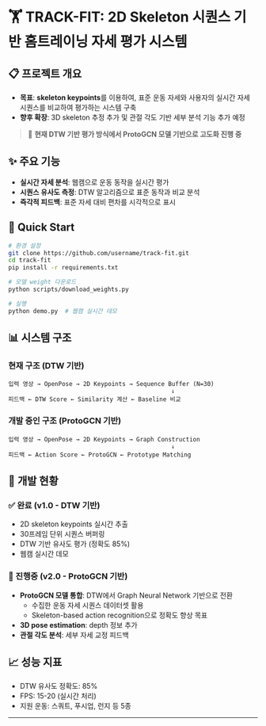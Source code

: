 
# 🏋️ TRACK-FIT: 2D Skeleton 시퀀스 기반 홈트레이닝 자세 평가 시스템

## 📋 프로젝트 개요

- **목표**: **skeleton keypoints**를 이용하여, 표준 운동 자세와 사용자의 실시간 자세 시퀀스를 비교하여 평가하는 시스템 구축
- **향후 확장**: 3D skeleton 추정 추가 및 관절 각도 기반 세부 분석 기능 추가 예정
> 🔄 **현재 DTW 기반 평가 방식에서 ProtoGCN 모델 기반으로 고도화 진행 중**

## ✨ 주요 기능

- **실시간 자세 분석**: 웹캠으로 운동 동작을 실시간 평가
- **시퀀스 유사도 측정**: DTW 알고리즘으로 표준 동작과 비교 분석
- **즉각적 피드백**: 표준 자세 대비 편차를 시각적으로 표시

## 🚀 Quick Start

```bash
# 환경 설정
git clone https://github.com/username/track-fit.git
cd track-fit
pip install -r requirements.txt

# 모델 weight 다운로드
python scripts/download_weights.py

# 실행
python demo.py  # 웹캠 실시간 데모
```

## 📊 시스템 구조

### 현재 구조 (DTW 기반)
```
입력 영상 → OpenPose → 2D Keypoints → Sequence Buffer (N=30)
                                              ↓
피드백 ← DTW Score ← Similarity 계산 ← Baseline 비교
```

### 개발 중인 구조 (ProtoGCN 기반)
```
입력 영상 → OpenPose → 2D Keypoints → Graph Construction
                                              ↓
피드백 ← Action Score ← ProtoGCN ← Prototype Matching
```

## 🔄 개발 현황

### ✅ 완료 (v1.0 - DTW 기반)
- 2D skeleton keypoints 실시간 추출
- 30프레임 단위 시퀀스 버퍼링
- DTW 기반 유사도 평가 (정확도 85%)
- 웹캠 실시간 데모

### 🚧 진행중 (v2.0 - ProtoGCN 기반)
- **ProtoGCN 모델 통합**: DTW에서 Graph Neural Network 기반으로 전환
  - 수집한 운동 자세 시퀀스 데이터셋 활용
  - Skeleton-based action recognition으로 정확도 향상 목표
- **3D pose estimation**: depth 정보 추가
- **관절 각도 분석**: 세부 자세 교정 피드백

## 📈 성능 지표

- DTW 유사도 정확도: 85%
- FPS: 15-20 (실시간 처리)
- 지원 운동: 스쿼트, 푸시업, 런지 등 5종

---
